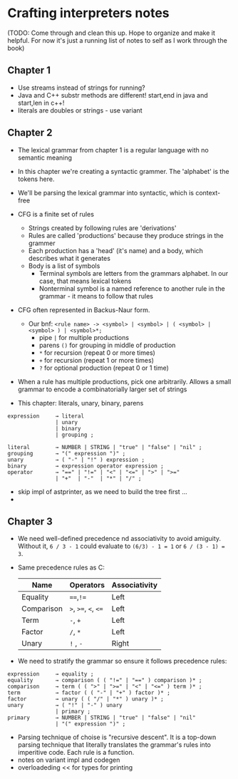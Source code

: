 # Crafting interpreters notes

(TODO: Come through and clean this up. Hope to organize and make it helpful. For now it's just a running list of notes to self as I work through the book)

## Chapter 1
- Use streams instead of strings for running?
- Java and C++ substr methods are different! start,end in java and start,len in c++!
- literals are doubles or strings - use variant

## Chapter 2

- The lexical grammar from chapter 1 is a regular language with no semantic meaning
- In this chapter we're creating a syntactic grammer. The 'alphabet' is the tokens here. 
- We'll be parsing the lexical grammar into syntactic, which is context-free
- CFG is a finite set of rules
    - Strings created by following rules are 'derivations'
    - Rules are called 'productions' because they produce strings in the grammer
    - Each production has a 'head' (it's name) and a body, which describes what it generates
    - Body is a list of symbols
        - Terminal symbols are letters from the grammars alphabet. In our case, that means lexical tokens
        - Nonterminal symbol is a named reference to another rule in the grammar - it means to follow that rules
- CFG often represented in Backus-Naur form. 
    - Our bnf: `<rule name> -> <symbol> | <symbol> | ( <symbol> | <symbol> ) | <symbol>*;`
        - pipe `|` for multiple productions
        - parens `()` for grouping in middle of production
        - `*` for recursion (repeat 0 or more times)
        - `+` for recursion (repeat 1 or more times)
        - `?` for optional production (repeat 0 or 1 time)

- When a rule has multiple productions, pick one arbitrarily. Allows a small grammar to encode a 
combinatorially larger set of strings

- This chapter: literals, unary, binary, parens
```
expression     → literal
               | unary
               | binary
               | grouping ;

literal        → NUMBER | STRING | "true" | "false" | "nil" ;
grouping       → "(" expression ")" ;
unary          → ( "-" | "!" ) expression ;
binary         → expression operator expression ;
operator       → "==" | "!=" | "<" | "<=" | ">" | ">="
               | "+"  | "-"  | "*" | "/" ;
```
- skip impl of astprinter, as we need to build the tree first ...
- 
## Chapter 3

- We need well-defined precedence nd associativity to avoid amiguity. Without it, `6 / 3 - 1` could evaluate to `(6/3) - 1 = 1` or `6 / (3 - 1) = 3`.
- Same precedence rules as C:
  
  | Name       | Operators            | Associativity |
  | ---------- | -------------------- | ------------- |
  | Equality   | `==`,`!=`            | Left          |
  | Comparison | `>`, `>=`, `<`, `<=` | Left          |
  | Term       | `-`, `+`             | Left          |
  | Factor     | `/`, `*`             | Left          |
  | Unary      | `!` , `-`            | Right         |

- We need to stratify the grammar so ensure it follows precedence rules:
  
```
expression     → equality ;
equality       → comparison ( ( "!=" | "==" ) comparison )* ;
comparison     → term ( ( ">" | ">=" | "<" | "<=" ) term )* ;
term           → factor ( ( "-" | "+" ) factor )* ;
factor         → unary ( ( "/" | "*" ) unary )* ;
unary          → ( "!" | "-" ) unary
               | primary ;
primary        → NUMBER | STRING | "true" | "false" | "nil"
               | "(" expression ")" ;
```

- Parsing technique of choise is "recursive descent". It is a top-down parsing technique that literally translates the grammar's rules into imperitive code. Each rule is a function.
- notes on variant impl and codegen
- overloadeding << for types for printing 